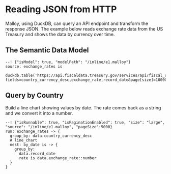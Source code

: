 # Reading JSON from HTTP

Malloy, using DuckDB, can query an API endpoint and transform the response JSON. The example below reads exchange rate data from the US Treasury and shows the data by currency over time.

## The Semantic Data Model

```malloy
--! {"isModel": true, "modelPath": "/inline/e1.malloy"}
source: exchange_rates is 
  duckdb.table('https://api.fiscaldata.treasury.gov/services/api/fiscal_service/v1/accounting/od/rates_of_exchange?fields=country_currency_desc,exchange_rate,record_date&page[size]=10000&filter=country_currency_desc.json')
```

## Query by Country
Build a line chart showing values by date.  The rate comes back as a string and we convert it into a number.

```malloy
--! {"isRunnable": true, "isPaginationEnabled": true, "size": "large", "source": "/inline/e1.malloy", "pageSize":5000}
run: exchange_rates -> {
  group_by: data.country_currency_desc
  # line_chart
  nest: by_date is -> {
    group_by: 
      data.record_date
      rate is data.exchange_rate::number
  }
}
```